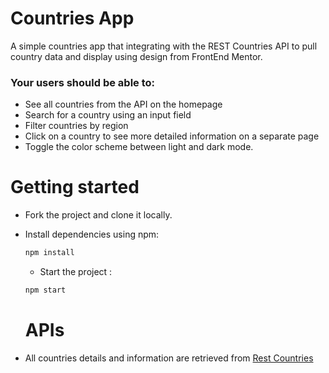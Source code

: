 # Countries App
A simple countries app that integrating with the REST Countries API to pull country data and display using design from FrontEnd Mentor.

  ### Your users should be able to:
  - See all countries from the API on the homepage  
  - Search for a country using an input field
  - Filter countries by region
  - Click on a country to see more detailed information on a separate page
  - Toggle the color scheme between light and dark mode.

# Getting started
- Fork the project and clone it locally.
- Install dependencies using npm:

  ```sh
  npm install
  ```
  - Start the project :

  ```sh
  npm start
  ```
  
  # APIs

- All countries details and information are retrieved from [Rest Countries](https://restcountries.com/)
